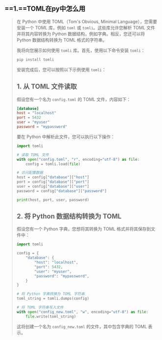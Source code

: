 ## ==1.==TOML在py中怎么用

> 在 Python 中使用 TOML（Tom's Obvious, Minimal Language），您需要安装一个 TOML 库，例如 `toml` 或 `tomli`。这些库允许您解析 TOML 文件并将其内容转换为 Python 数据结构，例如字典。相反，您还可以将 Python 数据结构转换为 TOML 格式的字符串。
>
> 我将向您展示如何使用 `tomli` 库。首先，使用以下命令安装 `tomli`：
>
> ```bash
> pip install tomli
> ```
>
> 安装完成后，您可以按照以下示例使用 `tomli`：
>
> ## 1. 从 TOML 文件读取
>
> 假设您有一个名为 `config.toml` 的 TOML 文件，内容如下：
>
> ```toml
> [database]
> host = "localhost"
> port = 5432
> user = "myuser"
> password = "mypassword"
> ```
>
> 要在 Python 中解析此文件，您可以执行以下操作：
>
> ```python
> import tomli
>
> # 读取 TOML 文件
> with open("config.toml", "r", encoding="utf-8") as file:
>     config = tomli.load(file)
>
> # 访问配置数据
> host = config["database"]["host"]
> port = config["database"]["port"]
> user = config["database"]["user"]
> password = config["database"]["password"]
>
> print(host, port, user, password)
> ```
>
> ## 2. 将 Python 数据结构转换为 TOML
>
> 假设您有一个 Python 字典，您想将其转换为 TOML 格式并将其保存到文件中：
>
> ```python
> import tomli
>
> config = {
>     "database": {
>         "host": "localhost",
>         "port": 5432,
>         "user": "myuser",
>         "password": "mypassword",
>     }
> }
>
> # 将 Python 字典转换为 TOML 字符串
> toml_string = tomli.dumps(config)
>
> # 将 TOML 字符串写入文件
> with open("config_new.toml", "w", encoding="utf-8") as file:
>     file.write(toml_string)
> ```
>
> 这将创建一个名为 `config_new.toml` 的文件，其中包含字典的 TOML 表示。


